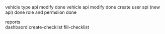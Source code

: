 vehicle type api modify    done
vehicle api modify         done
create user api (new api)  done
role and permsiion         done

reports                    
dashbaord
create-checklist 
fill-checklist

